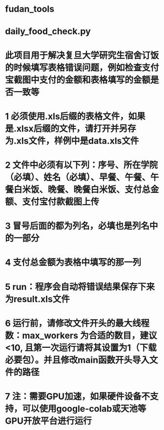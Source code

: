 # fudan_tools

# daily_food_check.py
# 此项目用于解决复旦大学研究生宿舍订饭的时候填写表格错误问题，例如检查支付宝截图中支付的金额和表格填写的金额是否一致等
# 1 必须使用.xls后缀的表格文件，如果是.xlsx后缀的文件，请打开并另存为.xls文件，样例中是data.xls文件
# 2 文件中必须有以下列：序号、所在学院（必填）、姓名（必填）、早餐、午餐、午餐白米饭、晚餐、晚餐白米饭、支付总金额、支付宝付款截图上传
# 3 冒号后面的都为列名，必填也是列名中的一部分
# 4 支付总金额为表格中填写的那一列
# 5 run：程序会自动将错误结果保存下来为result.xls文件
# 6 运行前，请修改文件开头的最大线程数：max_workers 为合适的数目，建议<10, 且第一次运行请将其设置为1（下载必要包）。并且修改main函数开头导入文件的路径
# 7 注：需要GPU加速，如果硬件设备不支持，可以使用google-colab或天池等GPU开放平台进行运行

